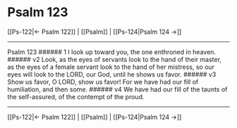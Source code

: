 # Psalm 123

[[Ps-122|← Psalm 122]] | [[Psalm]] | [[Ps-124|Psalm 124 →]]
***

Psalm 123 ###### 1 I look up toward you, the one enthroned in heaven. ###### v2 Look, as the eyes of servants look to the hand of their master, as the eyes of a female servant look to the hand of her mistress, so our eyes will look to the LORD, our God, until he shows us favor. ###### v3 Show us favor, O LORD, show us favor! For we have had our fill of humiliation, and then some. ###### v4 We have had our fill of the taunts of the self-assured, of the contempt of the proud.

***
[[Ps-122|← Psalm 122]] | [[Psalm]] | [[Ps-124|Psalm 124 →]]
